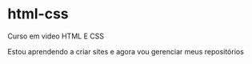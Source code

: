 # html-css
 Curso em video HTML E CSS

 Estou aprendendo a criar sites e agora vou gerenciar meus repositórios
 
